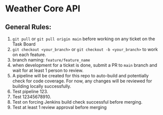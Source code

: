 # Weather Core API 

## General Rules:
1. `git pull` or `git pull origin main` before working on any ticket on the Task Board
2. `git checkout <your_branch>` or `git checkout -b <your_branch>` to work on each feature.
3. branch naming: `feature/feature_name`
4. when development for a ticket is done, submit a PR to `main` branch and wait for at least 1 person to review.
5. A pipeline will be created for this repo to auto-build and potentially check for code coverage. For now, any changes will be reviewed for building locally successfully.
6. Test pipeline 123.
7. Test 12345678910.
8. Test on forcing Jenkins build check successful before merging.
9. Test at least 1 review approval before merging